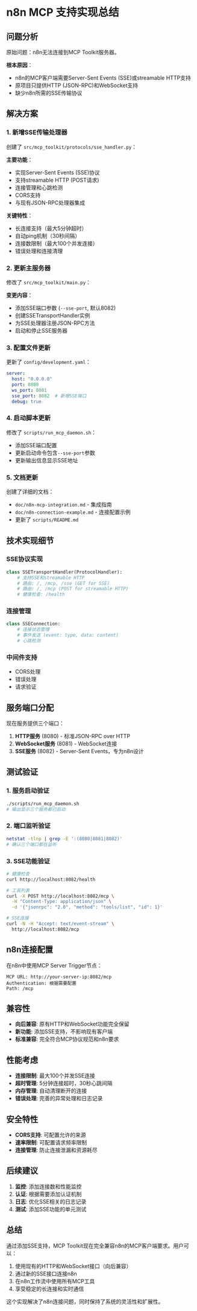 # n8n MCP 支持实现总结

## 问题分析

原始问题：n8n无法连接到MCP Toolkit服务器。

**根本原因**：
- n8n的MCP客户端需要Server-Sent Events (SSE)或streamable HTTP支持
- 原项目只提供HTTP (JSON-RPC)和WebSocket支持
- 缺少n8n所需的SSE传输协议

## 解决方案

### 1. 新增SSE传输处理器

创建了 `src/mcp_toolkit/protocols/sse_handler.py`：

**主要功能**：
- 实现Server-Sent Events (SSE)协议
- 支持streamable HTTP (POST请求)
- 连接管理和心跳检测
- CORS支持
- 与现有JSON-RPC处理器集成

**关键特性**：
- 长连接支持（最大5分钟超时）
- 自动ping机制（30秒间隔）
- 连接数限制（最大100个并发连接）
- 错误处理和连接清理

### 2. 更新主服务器

修改了 `src/mcp_toolkit/main.py`：

**变更内容**：
- 添加SSE端口参数 (`--sse-port`, 默认8082)
- 创建SSETransportHandler实例
- 为SSE处理器注册JSON-RPC方法
- 启动和停止SSE服务器

### 3. 配置文件更新

更新了 `config/development.yaml`：
```yaml
server:
  host: "0.0.0.0"
  port: 8080
  ws_port: 8081
  sse_port: 8082  # 新增SSE端口
  debug: true
```

### 4. 启动脚本更新

修改了 `scripts/run_mcp_daemon.sh`：
- 添加SSE端口配置
- 更新启动命令包含`--sse-port`参数
- 更新输出信息显示SSE地址

### 5. 文档更新

创建了详细的文档：
- `doc/n8n-mcp-integration.md` - 集成指南
- `doc/n8n-connection-example.md` - 连接配置示例
- 更新了 `scripts/README.md`

## 技术实现细节

### SSE协议实现

```python
class SSETransportHandler(ProtocolHandler):
    # 支持SSE和streamable HTTP
    # 路由: /, /mcp, /sse (GET for SSE)
    # 路由: /, /mcp (POST for streamable HTTP)
    # 健康检查: /health
```

### 连接管理

```python
class SSEConnection:
    # 连接状态管理
    # 事件发送 (event: type, data: content)
    # 心跳检测
```

### 中间件支持

- CORS处理
- 错误处理
- 请求验证

## 服务端口分配

现在服务提供三个端口：

1. **HTTP服务** (8080) - 标准JSON-RPC over HTTP
2. **WebSocket服务** (8081) - WebSocket连接
3. **SSE服务** (8082) - Server-Sent Events，专为n8n设计

## 测试验证

### 1. 服务启动验证

```bash
./scripts/run_mcp_daemon.sh
# 输出显示三个服务都已启动
```

### 2. 端口监听验证

```bash
netstat -tlnp | grep -E ':(8080|8081|8082)'
# 确认三个端口都在监听
```

### 3. SSE功能验证

```bash
# 健康检查
curl http://localhost:8082/health

# 工具列表
curl -X POST http://localhost:8082/mcp \
  -H "Content-Type: application/json" \
  -d '{"jsonrpc": "2.0", "method": "tools/list", "id": 1}'

# SSE连接
curl -N -H "Accept: text/event-stream" \
  http://localhost:8082/mcp
```

## n8n连接配置

在n8n中使用MCP Server Trigger节点：

```
MCP URL: http://your-server-ip:8082/mcp
Authentication: 根据需要配置
Path: /mcp
```

## 兼容性

- **向后兼容**: 原有HTTP和WebSocket功能完全保留
- **新功能**: 添加SSE支持，不影响现有客户端
- **标准兼容**: 完全符合MCP协议规范和n8n要求

## 性能考虑

- **连接限制**: 最大100个并发SSE连接
- **超时管理**: 5分钟连接超时，30秒心跳间隔
- **内存管理**: 自动清理断开的连接
- **错误处理**: 完善的异常处理和日志记录

## 安全特性

- **CORS支持**: 可配置允许的来源
- **速率限制**: 可配置请求频率限制
- **连接管理**: 防止连接泄漏和资源耗尽

## 后续建议

1. **监控**: 添加连接数和性能监控
2. **认证**: 根据需要添加认证机制
3. **日志**: 优化SSE相关的日志记录
4. **测试**: 添加SSE功能的单元测试

## 总结

通过添加SSE支持，MCP Toolkit现在完全兼容n8n的MCP客户端要求。用户可以：

1. 使用现有的HTTP和WebSocket接口（向后兼容）
2. 通过新的SSE接口连接n8n
3. 在n8n工作流中使用所有MCP工具
4. 享受稳定的长连接和实时通信

这个实现解决了n8n连接问题，同时保持了系统的灵活性和扩展性。
